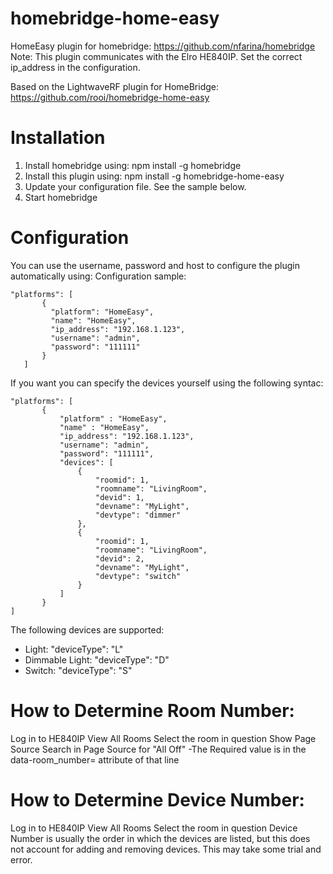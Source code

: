 # homebridge-home-easy
HomeEasy plugin for homebridge: https://github.com/nfarina/homebridge
Note: This plugin communicates with the Elro HE840IP.
Set the correct ip_address in the configuration.

Based on the LightwaveRF plugin for HomeBridge:
https://github.com/rooi/homebridge-home-easy

# Installation

1. Install homebridge using: npm install -g homebridge
2. Install this plugin using: npm install -g homebridge-home-easy
3. Update your configuration file. See the sample below.
4. Start homebridge

# Configuration

You can use the username, password and host to configure the plugin automatically using:
Configuration sample:

 ```
"platforms": [
        {
          "platform": "HomeEasy",
          "name": "HomeEasy",
          "ip_address": "192.168.1.123",
          "username": "admin",
          "password": "111111"
        }   
    ]

```

If you want you can specify the devices yourself using the
following syntac:

 ```
"platforms": [
        {
            "platform" : "HomeEasy",
            "name" : "HomeEasy",
            "ip_address": "192.168.1.123",
            "username": "admin",
            "password": "111111",
            "devices": [
                {
                    "roomid": 1,
                    "roomname": "LivingRoom",
                    "devid": 1,
                    "devname": "MyLight",
                    "devtype": "dimmer"
                },
                {
                    "roomid": 1,
                    "roomname": "LivingRoom",
                    "devid": 2,
                    "devname": "MyLight",
                    "devtype": "switch"
                }
            ]
        }
]
```

The following devices are supported:
- Light: "deviceType": "L"
- Dimmable Light: "deviceType": "D"
- Switch: "deviceType": "S"

# How to Determine Room Number:

Log in to HE840IP
View All Rooms
Select the room in question
Show Page Source
Search in Page Source for "All Off" -The Required value is in the data-room_number= attribute of that line

# How to Determine Device Number:

Log in to HE840IP
View All Rooms
Select the room in question
Device Number is usually the order in which the devices are listed, but this does not account for adding and removing devices. This may take some trial and error.
